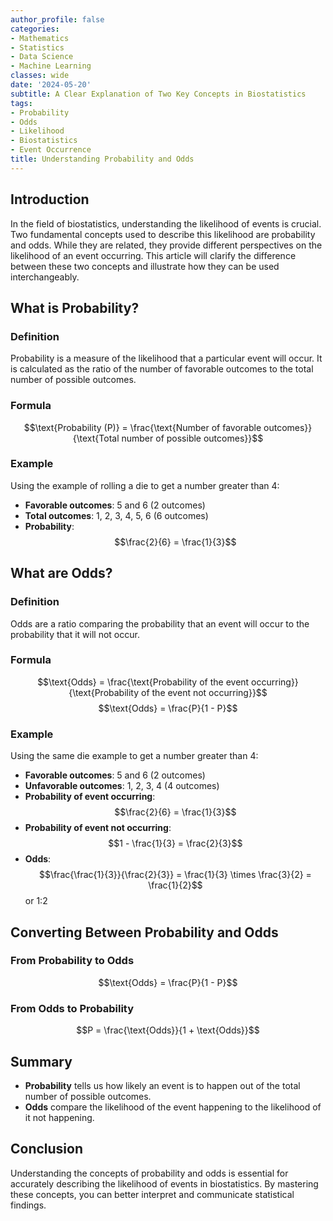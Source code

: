 ```yaml
---
author_profile: false
categories:
- Mathematics
- Statistics
- Data Science
- Machine Learning
classes: wide
date: '2024-05-20'
subtitle: A Clear Explanation of Two Key Concepts in Biostatistics
tags:
- Probability
- Odds
- Likelihood
- Biostatistics
- Event Occurrence
title: Understanding Probability and Odds
---
```


## Introduction

In the field of biostatistics, understanding the likelihood of events is crucial. Two fundamental concepts used to describe this likelihood are probability and odds. While they are related, they provide different perspectives on the likelihood of an event occurring. This article will clarify the difference between these two concepts and illustrate how they can be used interchangeably.

## What is Probability?

### Definition

Probability is a measure of the likelihood that a particular event will occur. It is calculated as the ratio of the number of favorable outcomes to the total number of possible outcomes.

### Formula

$$\text{Probability (P)} = \frac{\text{Number of favorable outcomes}}{\text{Total number of possible outcomes}}$$

### Example

Using the example of rolling a die to get a number greater than 4:

- **Favorable outcomes**: 5 and 6 (2 outcomes)
- **Total outcomes**: 1, 2, 3, 4, 5, 6 (6 outcomes)
- **Probability**: $$\frac{2}{6} = \frac{1}{3}$$

## What are Odds?

### Definition

Odds are a ratio comparing the probability that an event will occur to the probability that it will not occur.

### Formula

$$\text{Odds} = \frac{\text{Probability of the event occurring}}{\text{Probability of the event not occurring}}$$
$$\text{Odds} = \frac{P}{1 - P}$$

### Example

Using the same die example to get a number greater than 4:

- **Favorable outcomes**: 5 and 6 (2 outcomes)
- **Unfavorable outcomes**: 1, 2, 3, 4 (4 outcomes)
- **Probability of event occurring**: $$\frac{2}{6} = \frac{1}{3}$$
- **Probability of event not occurring**: $$1 - \frac{1}{3} = \frac{2}{3}$$
- **Odds**: $$\frac{\frac{1}{3}}{\frac{2}{3}} = \frac{1}{3} \times \frac{3}{2} = \frac{1}{2}$$ or 1:2

## Converting Between Probability and Odds

### From Probability to Odds

$$\text{Odds} = \frac{P}{1 - P}$$

### From Odds to Probability

$$P = \frac{\text{Odds}}{1 + \text{Odds}}$$

## Summary

- **Probability** tells us how likely an event is to happen out of the total number of possible outcomes.
- **Odds** compare the likelihood of the event happening to the likelihood of it not happening.

## Conclusion

Understanding the concepts of probability and odds is essential for accurately describing the likelihood of events in biostatistics. By mastering these concepts, you can better interpret and communicate statistical findings.